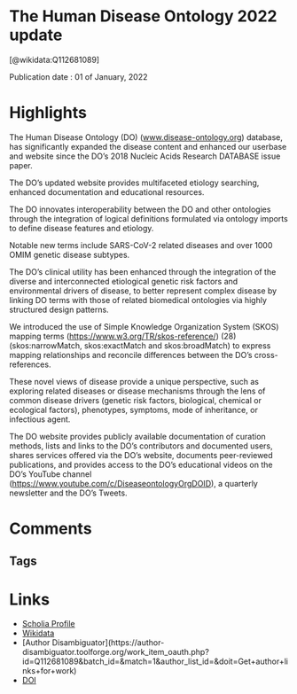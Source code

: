 
The Human Disease Ontology 2022 update
======================================
  
  [@wikidata:Q112681089]  
  
Publication date : 01 of January, 2022  

# Highlights

The Human Disease Ontology (DO) (www.disease-ontology.org) database, has significantly expanded the disease content and enhanced our userbase and website since the DO’s 2018 Nucleic Acids Research DATABASE issue paper.

The DO’s updated website provides multifaceted etiology searching, enhanced documentation and educational resources.

The DO innovates interoperability between the DO and other ontologies through the integration of logical definitions formulated via ontology imports to define disease features and etiology.

Notable new terms include SARS-CoV-2 related diseases and over 1000 OMIM genetic disease subtypes. 


The DO’s clinical utility has been enhanced through the integration of the diverse and interconnected etiological genetic risk factors and environmental drivers of disease, to better represent complex disease by linking DO terms with those of related biomedical ontologies via highly structured design patterns. 

 We introduced the use of Simple Knowledge Organization System (SKOS) mapping terms (https://www.w3.org/TR/skos-reference/) (28) (skos:narrowMatch, skos:exactMatch and skos:broadMatch) to express mapping relationships and reconcile differences between the DO’s cross-references. 

 These novel views of disease provide a unique perspective, such as exploring related diseases or disease mechanisms through the lens of common disease drivers (genetic risk factors, biological, chemical or ecological factors), phenotypes, symptoms, mode of inheritance, or infectious agent.

  The DO website provides publicly available documentation of curation methods, lists and links to the DO’s contributors and documented users, shares services offered via the DO’s website, documents peer-reviewed publications, and provides access to the DO’s educational videos on the DO’s YouTube channel (https://www.youtube.com/c/DiseaseontologyOrgDOID), a quarterly newsletter and the DO’s Tweets.
# Comments

## Tags

# Links
  
 * [Scholia Profile](https://scholia.toolforge.org/work/Q112681089)  
 * [Wikidata](https://www.wikidata.org/wiki/Q112681089)  
 * [Author Disambiguator](https://author-
disambiguator.toolforge.org/work_item_oauth.php?id=Q112681089&batch_id=&match=1&author_list_id=&doit=Get+author+links+for+work)  
 * [DOI](https://doi.org/10.1093/NAR/GKAB1063)  
